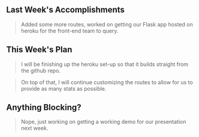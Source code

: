 ## Last Week's Accomplishments

> Added some more routes, worked on getting our Flask app hosted on heroku for the front-end team to query.

## This Week's Plan

> I will be finishing up the heroku set-up so that it builds straight from the github repo.

> On top of that, I will continue customizing the routes to allow for us to provide as many stats as possible.

## Anything Blocking?

> Nope, just working on getting a working demo for our presentation next week.